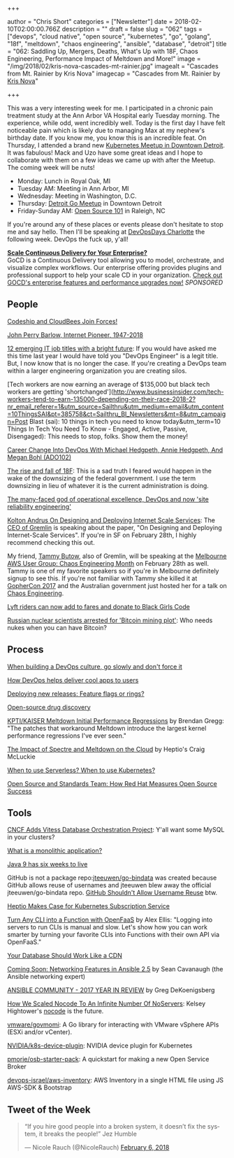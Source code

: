 +++

author = "Chris Short"
categories = ["Newsletter"]
date = 2018-02-10T02:00:00.766Z
description = ""
draft = false
slug = "062"
tags = ["devops", "cloud native", "open source", "kubernetes", "go", "golang", "18f", "meltdown", "chaos engineering", "ansible", "database", "detroit"]
title = "062: Saddling Up, Mergers, Deaths, What's Up with 18F, Chaos Engineering, Performance Impact of Meltdown and More!"
image = "/img/2018/02/kris-nova-cascades-mt-rainier.jpg"
imagealt = "Cascades from Mt. Rainier by Kris Nova"
imagecap = "Cascades from Mt. Rainier by [Kris Nova](https://novasummits.com/)"

+++

This was a very interesting week for me. I participated in a chronic pain treatment study at the Ann Arbor VA Hospital early Tuesday morning. The experience, while odd, went incredibly well. Today is the first day I have felt noticeable pain which is likely due to managing Max at my nephew's birthday date. If you know me, you know this is an incredible feat. On Thursday, I attended a brand new [Kubernetes Meetup in Downtown Detroit](https://www.meetup.com/Detroit-Kubernetes-Docker-all-things-Cloud-Native/). It was fabulous! Mack and Uzo have some great ideas and I hope to collaborate with them on a few ideas we came up with after the Meetup. The coming week will be nuts!

* Monday: Lunch in Royal Oak, MI
* Tuesday AM: Meeting in Ann Arbor, MI
* Wednesday: Meeting in Washington, D.C.
* Thursday: [Detroit Go Meetup](https://www.meetup.com/DetroitGolang/) in Downtown Detroit
* Friday-Sunday AM: [Open Source 101](http://opensource101.com/raleigh/talks/avoiding-devops-pit-misery-tips-trenches/) in Raleigh, NC

If you're around any of these places or events please don't hesitate to stop me and say hello. Then I'll be speaking at [DevOpsDays Charlotte](https://www.devopsdays.org/events/2018-charlotte/) the following week. DevOps the fuck up, y'all!

[**Scale Continuous Delivery for Your Enterprise?**](https://www.gocd.org/enterprise/?utm_campaign=enterprise_page&utm_medium=email&utm_source=devopsish_newsletter&utm_content=enterprise_page&utm_term=)  
GoCD is a Continuous Delivery tool allowing you to model, orchestrate, and visualize complex workflows. Our enterprise offering provides plugins and professional support to help your scale CD in your organization. [Check out GOCD's enterprise features and performance upgrades now!](https://www.gocd.org/enterprise/?utm_campaign=enterprise_page&utm_medium=email&utm_source=devopsish_newsletter&utm_content=enterprise_page&utm_term=) *SPONSORED*

## People

[Codeship and CloudBees Join Forces!](https://www.cloudbees.com/blog/codeship-and-cloudbees-join-forces)

[John Perry Barlow, Internet Pioneer, 1947-2018](https://www.eff.org/deeplinks/2018/02/john-perry-barlow-internet-pioneer-1947-2018)

[12 emerging IT job titles with a bright future](https://enterprisersproject.com/article/2017/11/12-emerging-it-job-titles-bright-future): If you would have asked me this time last year I would have told you "DevOps Engineer" is a legit title. But, I now know that is no longer the case. If you're creating a DevOps team within a larger engineering organization you are creating silos.

[Tech workers are now earning an average of $135,000 but black tech workers are getting 'shortchanged'](http://www.businessinsider.com/tech-workers-tend-to-earn-135000-depending-on-their-race-2018-2?nr_email_referer=1&utm_source=Sailthru&utm_medium=email&utm_content=10ThingsSAI&pt=385758&ct=Sailthru_BI_Newsletters&mt=8&utm_campaign=Post Blast (sai): 10 things in tech you need to know today&utm_term=10 Things In Tech You Need To Know - Engaged, Active, Passive, Disengaged): This needs to stop, folks. Show them the money!

[Career Change Into DevOps With Michael Hedgpeth, Annie Hedgpeth, And Megan Bohl (ADO102)](https://www.arresteddevops.com/career-change-into-devops/)

[The rise and fall of 18F](https://www.fedscoop.com/rise-fall-18f/): This is a sad truth I feared would happen in the wake of the downsizing of the federal government. I use the term downsizing in lieu of whatever it is the current administration is doing.

[The many-faced god of operational excellence, DevOps and now 'site reliability engineering'](http://www.theregister.co.uk/2018/02/06/devops_no_ops_less_ops/)

[Kolton Andrus On Designing and Deploying Internet Scale Services](https://www.meetup.com/papers-we-love-too/events/247656710/): The [CEO of Gremlin](https://twitter.com/KoltonAndrus) is speaking about the paper, "On Designing and Deploying Internet-Scale Services". If you're in SF on February 28th, I highly recommend checking this out.

My friend, [Tammy Butow](http://tammybutow.com/), also of Gremlin, will be speaking at the [Melbourne AWS User Group: Chaos Engineering Month](https://www.eventbrite.com/e/melbourne-aws-user-group-chaos-engineering-month-registration-43014538643) on February 28th as well. Tammy is one of my favorite speakers so if you're in Melbourne definitely signup to see this. If you're not familiar with Tammy she killed it at [GopherCon 2017](https://youtu.be/5doOcaMXx08) and the Australian government just hosted her for a talk on [Chaos Engineering](https://youtu.be/qHykK5pFRW4).

[Lyft riders can now add to fares and donate to Black Girls Code](http://www.usatoday.com/story/tech/2018/02/09/lyft-riders-can-now-add-fares-and-donate-black-girls-code/321414002/)

[Russian nuclear scientists arrested for 'Bitcoin mining plot'](http://www.bbc.com/news/world-europe-43003740): Who needs nukes when you can have Bitcoin?

<p><script async src="//pagead2.googlesyndication.com/pagead/js/adsbygoogle.js"></script>
<ins class="adsbygoogle"
     style="display:block; text-align:center;"
     data-ad-layout="in-article"
     data-ad-format="fluid"
     data-ad-client="ca-pub-8972983586873269"
     data-ad-slot="9019534115"></ins>
<script>
     (adsbygoogle = window.adsbygoogle || []).push({});
</script></p>

## Process

[When building a DevOps culture, go slowly and don't force it](http://devopsagenda.techtarget.com/opinion/When-building-a-DevOps-culture-go-slowly-and-dont-force-it)

[How DevOps helps deliver cool apps to users](https://opensource.com/article/18/2/devops-delivers-cool-apps-users)

[Deploying new releases: Feature flags or rings?](http://red.ht/2nlBOKQ)

[Open-source drug discovery](https://lwn.net/Articles/746663/)

[KPTI/KAISER Meltdown Initial Performance Regressions](http://www.brendangregg.com/blog/2018-02-09/kpti-kaiser-meltdown-performance.html) by Brendan Gregg: "The patches that workaround Meltdown introduce the largest kernel performance regressions I've ever seen."

[The Impact of Spectre and Meltdown on the Cloud](https://thenewstack.io/impact-spectre-meltdown-cloud/) by Heptio's Craig McLuckie

[When to use Serverless? When to use Kubernetes?](http://heidloff.net/article/when-to-use-serverless-kubernetes)

[Open Source and Standards Team: How Red Hat Measures Open Source Success](https://www.linuxfoundation.org/blog/open-source-standards-team-red-hat-measures-open-source-success/)

<p><script async src="//pagead2.googlesyndication.com/pagead/js/adsbygoogle.js"></script>
<!-- devopsish.com Responsive -->
<ins class="adsbygoogle"
     style="display:block"
     data-ad-client="ca-pub-8972983586873269"
     data-ad-slot="4977359089"
     data-ad-format="auto"></ins>
<script>
(adsbygoogle = window.adsbygoogle || []).push({});
</script></p>

## Tools

[CNCF Adds Vitess Database Orchestration Project](https://containerjournal.com/2018/02/06/cncf-adds-vitess-database-orchestration-project/): Y'all want some MySQL in your clusters?

[What is a monolithic application?](https://blog.heptio.com/what-is-a-monolithic-application-e375f5ad5ecb)

[Java 9 has six weeks to live](http://blog.joda.org/2018/02/java-9-has-six-weeks-to-live.html)

GitHub is not a package repo:[jteeuwen/go-bindata](https://github.com/jteeuwen/go-bindata) was created because GitHub allows reuse of usernames and jteeuwen blew away the official jteeuwen/go-bindata repo. [GitHub Shouldn't Allow Username Reuse](https://donatstudios.com/GithubsTotalSecurityFacepalm) btw.

[Heptio Makes Case for Kubernetes Subscription Service](https://containerjournal.com/2018/02/07/heptio-makes-case-for-kubernetes-subscription-service/)

[Turn Any CLI into a Function with OpenFaaS](https://blog.alexellis.io/cli-functions-with-openfaas/) by Alex Ellis: "Logging into servers to run CLIs is manual and slow. Let's show how you can work smarter by turning your favorite CLIs into Functions with their own API via OpenFaaS."

[Your Database Should Work Like a CDN](https://www.cockroachlabs.com/blog/distributed-database-performance/)

[Coming Soon: Networking Features in Ansible 2.5](https://www.ansible.com/blog/coming-soon-networking-features-in-ansible-2.5) by Sean Cavanaugh (the Ansible networking expert)

[ANSIBLE COMMUNITY - 2017 YEAR IN REVIEW](https://www.ansible.com/blog/2017-community-year-in-review) by Greg DeKoenigsberg

[How We Scaled Nocode To An Infinite Number Of NoServers](https://medium.com/@alexshenoy/how-we-scaled-nocode-to-an-infinite-number-of-noservers-b8332f5bf080): Kelsey Hightower's [nocode](https://github.com/kelseyhightower/nocode) is the future.

[vmware/govmomi](https://github.com/vmware/govmomi): A Go library for interacting with VMware vSphere APIs (ESXi and/or vCenter).

[NVIDIA/k8s-device-plugin](https://github.com/NVIDIA/k8s-device-plugin): NVIDIA device plugin for Kubernetes

[pmorie/osb-starter-pack](https://github.com/pmorie/osb-starter-pack): A quickstart for making a new Open Service Broker

[devops-israel/aws-inventory](https://github.com/devops-israel/aws-inventory): AWS Inventory in a single HTML file using JS AWS-SDK & Bootstrap

## Tweet of the Week

<blockquote class="twitter-tweet" data-lang="en"><p lang="en" dir="ltr">“If you hire good people into a broken system, it doesn’t fix the system, it breaks the people!” Jez Humble</p>&mdash; Nicole Rauch (@NicoleRauch) <a href="https://twitter.com/NicoleRauch/status/960827149585395712?ref_src=twsrc%5Etfw">February 6, 2018</a></blockquote>
<script async src="https://platform.twitter.com/widgets.js" charset="utf-8"></script>
